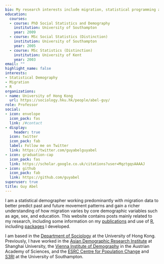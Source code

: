 ```yaml
---
bio: My research interests include migration, statistical programming and demographic methods.
education:
  courses:
  - course: PhD Social Statistics and Demography
    institution: University of Southampton
    year: 2009
  - course: MSc Social Statistics (Distinction)
    institution: University of Southampton
    year: 2005
  - course: MSc Statistics (Distinction)
    institution: University of Kent
    year: 2003
email: ""
highlight_name: false
interests:
- Statistical Demography
- Migration
- R
organizations:
- name: University of Hong Kong
  url: https://sociology.hku.hk/people/abel-guy/
role: Professor
social:
- icon: envelope
  icon_pack: fas
  link: /#contact
- display:
    header: true
  icon: twitter
  icon_pack: fab
  label: Follow me on Twitter
  link: https://twitter.com/guyabelguyabel
- icon: graduation-cap
  icon_pack: fas
  link: https://scholar.google.co.uk/citations?user=MqztgqsAAAAJ
- icon: github
  icon_pack: fab
  link: https://github.com/guyabel
superuser: true
title: Guy Abel
---
```


I am a statistical demographer working predominantly with migration data to better predict past and future movement patterns and gain a richer understanding of how migration varies by core demographic variables such as age, sex, and education. This website contains posts mainly related to my research, including some information on my [publications](./publication) and use of [R](./tags/r/), including [packages](./#packages) I developed.

I am based in the [Department of Sociology](https://sociology.hku.hk/) at the University of Hong Kong. Previously, I have worked in the [Asian Demographic Research Institute](https://adri.shu.edu.cn/) at Shanghai University, the [Vienna Institute of Demography](http://www.oeaw.ac.at/vid/) in the Austrian Academy of Sciences, and the [ESRC Centre for Population Change](http://www.cpc.ac.uk/) and [S3RI](http://www.southampton.ac.uk/s3ri/) at the University of Southampton.

[comment]: <> ({{< icon name="download" pack="fas" >}} Download my {{< staticref "uploads/demo_resume.pdf" "newtab" >}}resumé{{< /staticref >}}.)
